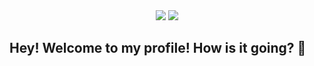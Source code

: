 

<div align="center"> 
<img src="https://img.shields.io/badge/How to reach me-E640D2?style=flat-square"/>
<a href="https://www.linkedin.com/in/andressaffs/"> <img src="https://img.shields.io/badge/Andressa Ferreira-0077B5?style=flat-square" /> </a>
</div>

## **Hey! Welcome to my profile! How is it going? 👋**


<!--
**Andressaffs/Andressaffs** is a ✨ _special_ ✨ repository because its `README.md` (this file) appears on your GitHub profile.

Here are some ideas to get you started:

- 🔭 I’m currently working on ...
- 🌱 I’m currently learning ...
- 👯 I’m looking to collaborate on ...
- 🤔 I’m looking for help with ...
- 💬 Ask me about ...
- 📫 How to reach me: ...
- 😄 Pronouns: ...
- ⚡ Fun fact: ...
-->
